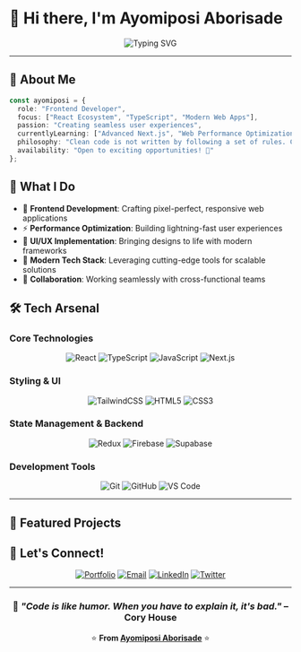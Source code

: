 # 🚀 Hi there, I'm Ayomiposi Aborisade 

<div align="center">
  
  ![Typing SVG](https://readme-typing-svg.herokuapp.com?font=Fira+Code&size=24&pause=1000&color=2D9EF7&background=FFFFFF00&center=true&vCenter=true&width=600&lines=Frontend+Developer+%7C+React+Specialist;Building+Modern+Web+Experiences;TypeScript+%26+JavaScript+Expert;Crafting+Responsive+Applications)

</div>

---

## 🎯 About Me

```typescript
const ayomiposi = {
  role: "Frontend Developer",
  focus: ["React Ecosystem", "TypeScript", "Modern Web Apps"],
  passion: "Creating seamless user experiences",
  currentlyLearning: ["Advanced Next.js", "Web Performance Optimization"],
  philosophy: "Clean code is not written by following a set of rules. Clean code is written by someone who cares.",
  availability: "Open to exciting opportunities! 🌟"
};
```

## 🌟 What I Do

- 🔧 **Frontend Development**: Crafting pixel-perfect, responsive web applications
- ⚡ **Performance Optimization**: Building lightning-fast user experiences  
- 🎨 **UI/UX Implementation**: Bringing designs to life with modern frameworks
- 🚀 **Modern Tech Stack**: Leveraging cutting-edge tools for scalable solutions
- 🤝 **Collaboration**: Working seamlessly with cross-functional teams

## 🛠️ Tech Arsenal

### Core Technologies
<div align="center">
  
  ![React](https://img.shields.io/badge/React-20232A?style=for-the-badge&logo=react&logoColor=61DAFB)
  ![TypeScript](https://img.shields.io/badge/TypeScript-007ACC?style=for-the-badge&logo=typescript&logoColor=white)
  ![JavaScript](https://img.shields.io/badge/JavaScript-F7DF1E?style=for-the-badge&logo=javascript&logoColor=black)
  ![Next.js](https://img.shields.io/badge/Next.js-000000?style=for-the-badge&logo=next.js&logoColor=white)

</div>

### Styling & UI
<div align="center">
  
  ![TailwindCSS](https://img.shields.io/badge/Tailwind_CSS-38B2AC?style=for-the-badge&logo=tailwind-css&logoColor=white)
  ![HTML5](https://img.shields.io/badge/HTML5-E34F26?style=for-the-badge&logo=html5&logoColor=white)
  ![CSS3](https://img.shields.io/badge/CSS3-1572B6?style=for-the-badge&logo=css3&logoColor=white)

</div>

### State Management & Backend
<div align="center">
  
  ![Redux](https://img.shields.io/badge/Redux-593D88?style=for-the-badge&logo=redux&logoColor=white)
  ![Firebase](https://img.shields.io/badge/Firebase-039BE5?style=for-the-badge&logo=Firebase&logoColor=white)
  ![Supabase](https://img.shields.io/badge/Supabase-3ECF8E?style=for-the-badge&logo=supabase&logoColor=white)

</div>

### Development Tools
<div align="center">
  
  ![Git](https://img.shields.io/badge/Git-F05032?style=for-the-badge&logo=git&logoColor=white)
  ![GitHub](https://img.shields.io/badge/GitHub-100000?style=for-the-badge&logo=github&logoColor=white)
  ![VS Code](https://img.shields.io/badge/VS_Code-0078D4?style=for-the-badge&logo=visual%20studio%20code&logoColor=white)

</div>

---


## 🚀 Featured Projects


## 🤝 Let's Connect!

<div align="center">

  [![Portfolio](https://img.shields.io/badge/Portfolio-FF5722?style=for-the-badge&logo=google-chrome&logoColor=white)](https://ayomiposi.netlify.app)
  [![Email](https://img.shields.io/badge/Email-D14836?style=for-the-badge&logo=gmail&logoColor=white)](mailto:ayomiposiaborisade6@gmail.com)
  [![LinkedIn](https://img.shields.io/badge/LinkedIn-0077B5?style=for-the-badge&logo=linkedin&logoColor=white)](https://www.linkedin.com/in/ayomiposi24/)
  [![Twitter](https://img.shields.io/badge/Twitter-1DA1F2?style=for-the-badge&logo=twitter&logoColor=white)](https://twitter.com/ayomi_devv)

</div>

---

<div align="center">
  
  ### 💭 *"Code is like humor. When you have to explain it, it's bad."* – Cory House
  
 <!-- ![Profile Views](https://komarev.com/ghpvc/?username=Boblee24&color=blue&style=for-the-badge)-->
  
  ⭐ **From [Ayomiposi Aborisade](https://github.com/Boblee24)** ⭐

</div>
